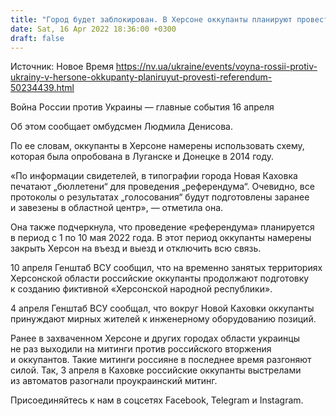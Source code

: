 ```yaml
---
title: "Город будет заблокирован. В Херсоне оккупанты планируют провести «референдум» — Денисова"
date: Sat, 16 Apr 2022 18:36:00 +0300
draft: false
---
```

Источник: Новое Время https://nv.ua/ukraine/events/voyna-rossii-protiv-ukrainy-v-hersone-okkupanty-planiruyut-provesti-referendum-50234439.html


Война России против Украины — главные события 16 апреля

 Об этом сообщает омбудсмен Людмила Денисова.

По ее словам, оккупанты в Херсоне намерены использовать схему, которая была опробована в Луганске и Донецке в 2014 году.

«По информации свидетелей, в типографии города Новая Каховка печатают „бюллетени“ для проведения „референдума“. Очевидно, все протоколы о результатах „голосования“ будут подготовлены заранее и завезены в областной центр», — отметила она.

Она также подчеркнула, что проведение «референдума» планируется в период с 1 по 10 мая 2022 года. В этот период оккупанты намерены закрыть Херсон на въезд и выезд и отключить всю связь.

10 апреля Генштаб ВСУ сообщил, что на временно занятых территориях Херсонской области российские оккупанты продолжают подготовку к созданию фиктивной «Херсонской народной республики».

4 апреля Генштаб ВСУ сообщал, что вокруг Новой Каховки оккупанты принуждают мирных жителей к инженерному оборудованию позиций.

Ранее в захваченном Херсоне и других городах области украинцы не раз выходили на митинги против российского вторжения и оккупантов. Такие митинги россияне в последнее время разгоняют силой. Так, 3 апреля в Каховке российские оккупанты выстрелами из автоматов разогнали проукраинский митинг.

Присоединяйтесь к нам в соцсетях Facebook, Telegram и Instagram.
